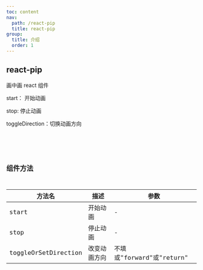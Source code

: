 ```yaml
---
toc: content
nav:
  path: /react-pip
  title: react-pip
group:
  title: 介绍
  order: 1
---
```


## react-pip

画中画 react 组件

start： 开始动画

stop: 停止动画

toggleDirection：切换动画方向

<code src="./demos/demo1.tsx"/>

<API src="./pip-canvas/index.tsx" />

## 组件方法

| 方法名               | 描述         | 参数                      |
| -------------------- | ------------ | ------------------------- |
| start                | 开始动画     | -                         |
| stop                 | 停止动画     | -                         |
| toggleOrSetDirection | 改变动画方向 | 不填或"forward"或"return" |
